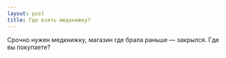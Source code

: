 ```yaml
---
layout: post 
title: Где взять медкнижку? 
--- 
```

Срочно нужен медкнижку, магазин где брала раньше — закрылся. Где вы покупаете?